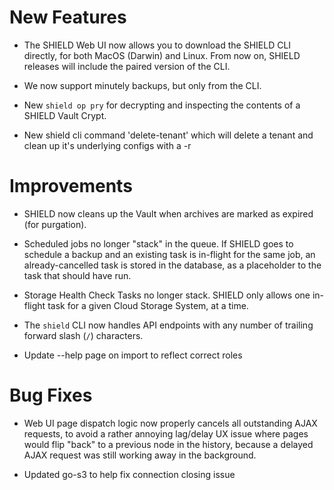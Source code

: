 # New Features

- The SHIELD Web UI now allows you to download the SHIELD CLI
  directly, for both MacOS (Darwin) and Linux.  From now on,
  SHIELD releases will include the paired version of the CLI.

- We now support minutely backups, but only from the CLI.

- New `shield op pry` for decrypting and inspecting the contents
  of a SHIELD Vault Crypt.

- New shield cli command 'delete-tenant' which will delete a tenant and clean up it's underlying configs with a -r 

# Improvements

- SHIELD now cleans up the Vault when archives are marked as
  expired (for purgation).

- Scheduled jobs no longer "stack" in the queue.  If SHIELD goes
  to schedule a backup and an existing task is in-flight for the
  same job, an already-cancelled task is stored in the database,
  as a placeholder to the task that should have run.

- Storage Health Check Tasks no longer stack.  SHIELD only allows
  one in-flight task for a given Cloud Storage System, at a time.

- The `shield` CLI now handles API endpoints with any number of
  trailing forward slash (`/`) characters.

- Update --help page on import to reflect correct roles

# Bug Fixes

- Web UI page dispatch logic now properly cancels all outstanding
  AJAX requests, to avoid a rather annoying lag/delay UX issue
  where pages would flip "back" to a previous node in the history,
  because a delayed AJAX request was still working away in the
  background.

- Updated go-s3 to help fix connection closing issue
